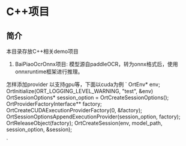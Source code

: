 # C++项目

## 简介
本目录存放C++相关demo项目
1. BaiPiaoOcrOnnx项目: 模型源自paddleOCR，转为onnx格式后，使用onnxruntime框架进行推理。



怎样添加provider 以支持gpu等，下面以cuda为例
`
  OrtEnv* env;
  OrtInitialize(ORT_LOGGING_LEVEL_WARNING, "test", &env)
  OrtSessionOptions* session_option = OrtCreateSessionOptions();
  OrtProviderFactoryInterface** factory;
  OrtCreateCUDAExecutionProviderFactory(0, &factory);
  OrtSessionOptionsAppendExecutionProvider(session_option, factory);
  OrtReleaseObject(factory);
  OrtCreateSession(env, model_path, session_option, &session);

`
